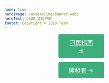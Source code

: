 ```yaml
---
home: true
heroImage: /assets/img/banner.webp
heroText: CSUR 文档导航
footer: Copyright © 2019 Team
---
```


<p align="center"><a href="/tw/docs/guide/" class="nav-link action-button" style="width:150px; display:inline-block; font-size:1.2rem; color:#fff; background-color:#3eaf7c; padding: .8rem 1.6rem; border-radius:4px; transition: background-color .1s ease; box-sizing:border-box; border-buttom: 1px soild #389d70;">刁民指南 →</a></p>
<p align="center"><a href="/tw/docs/dev/" class="nav-link action-button" style="width:150px; display:inline-block; font-size:1.2rem; color:#fff; background-color:#3eaf7c; padding: .8rem 1.6rem; border-radius:4px; transition: background-color .1s ease; box-sizing:border-box; border-buttom: 1px soild #389d70;">開發者 →</a></p>

<!-- <div class="footer">
    <p align="center">Copyright © 2019 amamIya</p>
    <p>苏ICP备18045829号 -3</p>
</div>
-->
